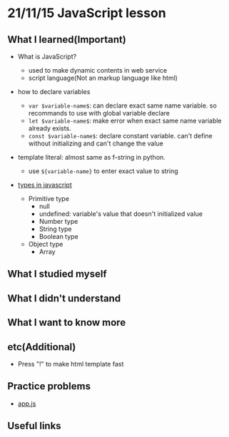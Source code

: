 # 21/11/15 JavaScript lesson

## What I learned(Important)

* What is JavaScript?
  * used to make dynamic contents in web service
  * script language(Not an markup language like html)

* how to declare variables
  * `var $variable-name$`: can declare exact same name variable. so recommands to use with global variable declare
  * `let $variable-name$`: make error when exact same name variable already exists.
  * `const $variable-name$`: declare constant variable. can't define without initializing and can't change the value
* template literal: almost same as f-string in python.
  * use `${variable-name}` to enter exact value to string

* [types in javascript](https://jinbroing.tistory.com/49?category=701256)
  * Primitive type
    * null
    * undefined: variable's value that doesn't initialized value
    * Number type
    * String type
    * Boolean type
  * Object type
    * Array

## What I studied myself

## What I didn't understand

## What I want to know more

## etc(Additional)

* Press "!" to make html template fast

## Practice problems

* [app.js](app.js)

## Useful links